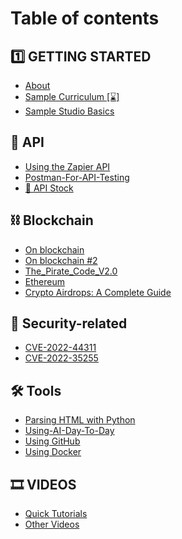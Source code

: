 # Table of contents

## 1️⃣ GETTING STARTED

* [About](README.md)
* [Sample Curriculum \[⌛\]](getting-started/sample-curriculum.md)
* [Sample Studio Basics](getting-started/sample-studio-basics.md)

## 🔌 API

* [Using the Zapier API](Using-Zapier-API.md)
* [Postman-For-API-Testing](Postman-For-API-Testing.md)
* [📝 API Stock](api/api-stock.md)

## ⛓️ Blockchain

* [Οn blockchain](blockchain/on-blockchain.md)
* [Οn blockchain #2](blockchain/on-blockchain-2.md)
* [The\_Pirate\_Code\_V2.0](blockchain/the\_pirate\_code\_v2.0.md)
* [Ethereum](blockchain/ethereum\_fundamentals.md)
* [Crypto Airdrops:                                           A Complete Guide](blockchain/crypto-airdrops-a-complete-guide.md)

## 🔐 Security-related

* [CVE-2022-44311](cve-2022-44311.md)
* [CVE-2022-35255](cve-2022-35255.md)

## 🛠️ Tools

* [Parsing HTML with Python](<README (1).md>)
* [Using-AI-Day-To-Day](Using-AI-Day-To-Day.md)
* [Using GitHub](Using-GitHub.md)
* [Using Docker](tools/using-docker.md)

## 🎞️ VIDEOS

* [Quick Tutorials](videos/quick-tutorials.md)
* [Other Videos](videos/other-videos.md)
